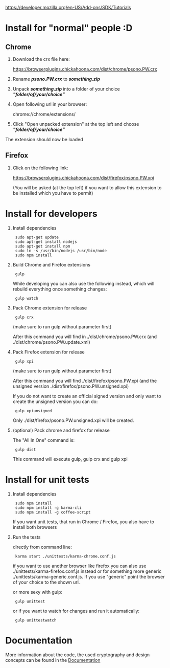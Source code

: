https://developer.mozilla.org/en-US/Add-ons/SDK/Tutorials

# Install for "normal" people :D

## Chrome

1. Download the crx file here:

    https://browserplugins.chickahoona.com/dist/chrome/psono.PW.crx
    
2. Rename ***psono.PW.crx*** to ***something.zip***

3. Unpack ***something.zip*** into a folder of your choice ***"folder/of/your/choice"***
    
4. Open following url in your browser:

    chrome://chrome/extensions/
    
5. Click "Open unpacked extension" at the top left and choose ***"folder/of/your/choice"***

The extension should now be loaded


## Firefox

1. Click on the following link:

    https://browserplugins.chickahoona.com/dist/firefox/psono.PW.xpi
    
    (You will be asked (at the top left) if you want to allow this extension to be installed which you have to permit)
    

# Install for developers

1. Install dependencies

        sudo apt-get update
        sudo apt-get install nodejs
        sudo apt-get install npm
        sudo ln -s /usr/bin/nodejs /usr/bin/node
        sudo npm install
        
2. Build Chrome and Firefox extensions

        gulp
        
    While developing you can also use the following instead, which will rebuild everything once something changes:
        
        gulp watch

3. Pack Chrome extension for release

        gulp crx

    (make sure to run gulp without parameter first)
    
    After this command you will find in ./dist/chrome/psono.PW.crx (and ./dist/chrome/psono.PW.update.xml)
        
4. Pack Firefox extension for release

        gulp xpi

    (make sure to run gulp without parameter first)
    
    After this command you will find ./dist/firefox/psono.PW.xpi (and the unsigned version
    ./dist/firefox/psono.PW.unsigned.xpi)
    
    If you do not want to create an official signed version and only want to create the unsigned version you can do:
    
        gulp xpiunsigned
        
    Only ./dist/firefox/psono.PW.unsigned.xpi will be created.
        
5. (optional) Pack chrome and firefox for release
        
    The "All In One" command is:
    
        gulp dist
        
    This command will execute gulp, gulp crx and gulp xpi


# Install for unit tests

1. Install dependencies

        sudo npm install
        sudo npm install -g karma-cli
        sudo npm install -g coffee-script
        
    If you want unit tests, that run in Chrome / Firefox, you also have to install both browsers
    
2. Run the tests

    directly from command line:

        karma start ./unittests/karma-chrome.conf.js
        
    if you want to use another browser like firefox you can also use ./unittests/karma-firefox.conf.js instead or for
    something more generic ./unittests/karma-generic.conf.js. If you use "generic" point the browser of your choice
    to the shown url.
        
    or more sexy with gulp:
    
        gulp unittest
        
    or if you want to watch for changes and run it automatically:
    
        gulp unittestwatch
    

# Documentation

More information about the code, the used cryptography and design concepts can be found in the [Documentation](docu/DOCUMENTATION.md)
    

